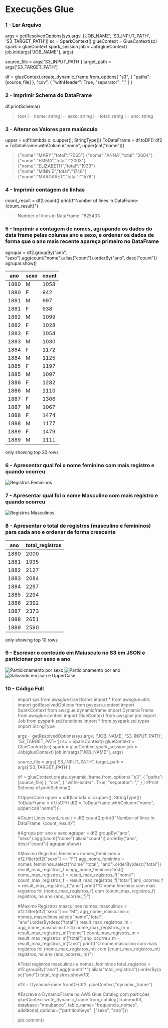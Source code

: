 # Execuções Glue 

### 1 - Ler Arquivo

args = getResolvedOptions(sys.argv, ['JOB_NAME', 'S3_INPUT_PATH', 'S3_TARGET_PATH'])
sc = SparkContext()
glueContext = GlueContext(sc)
spark = glueContext.spark_session
job = Job(glueContext)
job.init(args["JOB_NAME"], args)

source_file = args['S3_INPUT_PATH']
target_path = args['S3_TARGET_PATH']

df = glueContext.create_dynamic_frame.from_options(
    "s3", {
        "paths": [source_file]
    },
    "csv", {
        "withHeader": True,
        "separator": ","
    }
)



### 2 - Imprimir Schema do DataFrame

df.printSchema()

>root
>|-- nome: string
>|-- sexo: string
>|-- total: string
>|-- ano: string


### 3 - Alterar os Valores para maiúsculo 

upper = udf(lambda x: x.upper(), StringType())
ToDataFrame = df.toDF()
df2 = ToDataFrame.withColumn("nome", upper(col("nome")))

>{"nome":"MARY","total":"7065"}
>{"nome":"ANNA","total":"2604"}
>{"nome":"EMMA","total":"2003"}
>{"nome":"ELIZABETH","total":"1939"}
>{"nome":"MINNIE","total":"1746"}
>{"nome":"MARGARET","total":"1578"}

### 4 - Imprimir contagem de linhas

count_result = df2.count()
print(f"Number of lines in DataFrame: {count_result}")

>Number of lines in DataFrame: 1825433

### 5 - Imprimir a contagem  de nomes, agrupando os dados do data frame pelas colunas ano e sexo, e ordenar os dados de forma que o ano mais recente apareça primeiro no DataFrame

agrupar = df2.groupBy("ano", "sexo").agg(count("nome").alias("count")).orderBy("ano", desc("count"))
agrupar.show()

| ano  | sexo | count |
|------|------|-------|
| 1880 |  M   | 1058  |
| 1880 |  F   |  942  |
| 1881 |  M   |  997  |
| 1881 |  F   |  938  |
| 1882 |  M   | 1099  |
| 1882 |  F   | 1028  |
| 1883 |  F   | 1054  |
| 1883 |  M   | 1030  |
| 1884 |  F   | 1172  |
| 1884 |  M   | 1125  |
| 1885 |  F   | 1197  |
| 1885 |  M   | 1097  |
| 1886 |  F   | 1282  |
| 1886 |  M   | 1110  |
| 1887 |  F   | 1306  |
| 1887 |  M   | 1067  |
| 1888 |  F   | 1474  |
| 1888 |  M   | 1177  |
| 1889 |  F   | 1479  |
| 1889 |  M   | 1111  |
only showing top 20 rows

### 6 - Apresentar qual foi o nome feminino com mais registro e quando ocorreu

![Registros Femininos](/img/registros_F.png)

### 7 - Apresentar qual foi o nome Masculino com mais registro e quando ocorreu

![Registros Masculinos](/img/registros_M.png)

### 8 - Apresentar o total de registros (masculino e femininos) para cada ano e ordenar de forma crescente

| ano  | total_registros |
|------|------------------|
| 1880 | 2000             |
| 1881 | 1935             |
| 1882 | 2127             |
| 1883 | 2084             |
| 1884 | 2297             |
| 1885 | 2294             |
| 1886 | 2392             |
| 1887 | 2373             |
| 1888 | 2651             |
| 1889 | 2590             |

only showing top 10 rows

### 9 - Escrever o conteúdo em Maiusculo no S3 em JSON e particionar por sexo e ano 

![Particionamento por sexo](/img/particao-sexo.png)
![Particionamento por ano](/img/particao-ano.png)
![Salvando em json e UpperCase](/img/salvos-json-uppercase.png)

### 10 - Código Full

>import sys
>from awsglue.transforms import *
>from awsglue.utils import getResolvedOptions
>from pyspark.context import SparkContext
>from awsglue.dynamicframe import DynamicFrame
>from awsglue.context import GlueContext
>from awsglue.job import Job
>from pyspark.sql.functions import *
>from pyspark.sql.types import StringType
>
>args = getResolvedOptions(sys.argv, ['JOB_NAME', 'S3_INPUT_PATH', 'S3_TARGET_PATH'])
>sc = SparkContext()
>glueContext = GlueContext(sc)
>spark = glueContext.spark_session
>job = Job(glueContext)
>job.init(args["JOB_NAME"], args)
>
>source_file = args['S3_INPUT_PATH']
>target_path = args['S3_TARGET_PATH']
>
>df = glueContext.create_dynamic_frame.from_options(
>    "s3", {
>        "paths": [source_file]
>    },
>    "csv", {
>        "withHeader": True,
>        "separator": ","
>    }
>)
>#Print Schema
>df.printSchema()
>
>#UpperCase
>upper = udf(lambda x: x.upper(), StringType())
>ToDataFrame = df.toDF()
>df2 = ToDataFrame.withColumn("nome", upper(col("nome")))
>
>#Count Lines
>count_result = df2.count()
>print(f"Number of lines in DataFrame: {count_result}")
>
>#Agrupa por ano e sexo
>agrupar = df2.groupBy("ano", "sexo").agg(count("nome").alias("count")).orderBy("ano", desc("count"))
>agrupar.show()
>
>#Maximo Registros femininos 
>nomes_femininos = df2.filter(df2["sexo"] == "F")
>agg_nome_feminino = nomes_femininos.select("nome","total", "ano").orderBy(desc("total"))
>result_max_registros_f = agg_nome_feminino.first()
>nome_max_registros_f = result_max_registros_f["nome"]
>count_max_registros_f = result_max_registros_f["total"]
>ano_ocorreu_f = result_max_registros_f["ano"]
>print(f"O nome feminino com mais registros foi {nome_max_registros_f} com {count_max_registros_f} registros, no ano {ano_ocorreu_f}")
>
>#Maximo Registros masculinos
>nomes_masculinos = df2.filter(df2["sexo"] == "M")
>agg_nome_masculino = nomes_masculinos.select("nome","total", "ano").orderBy(desc("total"))
>result_max_registros_m = agg_nome_masculino.first()
>nome_max_registros_m = result_max_registros_m["nome"]
>count_max_registros_m = result_max_registros_m["total"]
>ano_ocorreu_m = result_max_registros_m["ano"]
>print(f"O nome masculino com mais registros foi {nome_max_registros_m} com {count_max_registros_m} registros, no ano {ano_ocorreu_m}")

>#Total registros masculinos e nomes_femininos
>total_registros = df2.groupBy("ano").agg(count("*").alias("total_registros")).orderBy(asc("ano"))
>total_registros.show(10)
>
>df3 = DynamicFrame.fromDF(df2, glueContext,"dynamic_frame")
>
>#Escreve o DynamicFrame no AWS Glue Catalog com partições
>glueContext.write_dynamic_frame.from_catalog(
>    frame=df3,
>    database="meubanco",
>   table_name="frequencia_nomes",
>   additional_options={"partitionKeys": ["sexo", "ano"]})
>
>job.commit()
